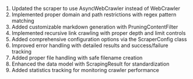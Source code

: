   1. Updated the scraper to use AsyncWebCrawler instead of WebCrawler
  2. Implemented proper domain and path restrictions with regex pattern matching
  3. Added customizable markdown generation with PruningContentFilter
  4. Implemented recursive link crawling with proper depth and limit controls
  5. Added comprehensive configuration options via the ScraperConfig class
  6. Improved error handling with detailed results and success/failure tracking
  7. Added proper file handling with safe filename creation
  8. Enhanced the data model with ScrapingResult for standardization
  9. Added statistics tracking for monitoring crawler performance